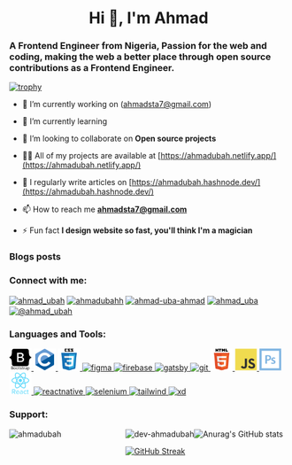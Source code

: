 <h1 align="center">Hi 👋, I'm Ahmad</h1>
<h3 align="left">A Frontend Engineer from Nigeria, Passion for the web and coding, making the web a better place through open source contributions as a Frontend Engineer.</h3>

[![trophy](https://github-profile-trophy.vercel.app/?username=dev-ahmadubah&theme=onedark)](https://github.com/ryo-ma/github-profile-trophy)

- 🔭 I’m currently working on (ahmadsta7@gmail.com)

- 🌱 I’m currently learning 

- 👯 I’m looking to collaborate on **Open source projects**

- 👨‍💻 All of my projects are available at [https://ahmadubah.netlify.app/](https://ahmadubah.netlify.app/)

- 📝 I regularly write articles on [https://ahmadubah.hashnode.dev/](https://ahmadubah.hashnode.dev/)

- 📫 How to reach me **ahmadsta7@gmail.com**

- ⚡ Fun fact **I design website so fast, you'll think I'm a magician**

### Blogs posts
<!-- BLOG-POST-LIST:START -->
<!-- BLOG-POST-LIST:END -->

<h3 align="left">Connect with me:</h3>
<p align="left">
<a href="https://dev.to/ahmad_ubah" target="blank"><img align="center" src="https://raw.githubusercontent.com/rahuldkjain/github-profile-readme-generator/master/src/images/icons/Social/devto.svg" alt="ahmad_ubah" height="30" width="40" /></a>
<a href="https://twitter.com/ahmadubahh" target="blank"><img align="center" src="https://raw.githubusercontent.com/rahuldkjain/github-profile-readme-generator/master/src/images/icons/Social/twitter.svg" alt="ahmadubahh" height="30" width="40" /></a>
<a href="https://linkedin.com/in/ahmad-uba-ahmad" target="blank"><img align="center" src="https://raw.githubusercontent.com/rahuldkjain/github-profile-readme-generator/master/src/images/icons/Social/linked-in-alt.svg" alt="ahmad-uba-ahmad" height="30" width="40" /></a>
<a href="https://dribbble.com/ahmad_uba" target="blank"><img align="center" src="https://raw.githubusercontent.com/rahuldkjain/github-profile-readme-generator/master/src/images/icons/Social/dribbble.svg" alt="ahmad_uba" height="30" width="40" /></a>
<a href="https://hashnode.com/@ahmad_ubah" target="blank"><img align="center" src="https://raw.githubusercontent.com/rahuldkjain/github-profile-readme-generator/master/src/images/icons/Social/hashnode.svg" alt="@ahmad_ubah" height="30" width="40" /></a>
</p>

<h3 align="left">Languages and Tools:</h3>
<p align="left"> <a href="https://getbootstrap.com" target="_blank" rel="noreferrer"> <img src="https://raw.githubusercontent.com/devicons/devicon/master/icons/bootstrap/bootstrap-plain-wordmark.svg" alt="bootstrap" width="40" height="40"/> </a> <a href="https://www.cprogramming.com/" target="_blank" rel="noreferrer"> <img src="https://raw.githubusercontent.com/devicons/devicon/master/icons/c/c-original.svg" alt="c" width="40" height="40"/> </a> <a href="https://www.w3schools.com/css/" target="_blank" rel="noreferrer"> <img src="https://raw.githubusercontent.com/devicons/devicon/master/icons/css3/css3-original-wordmark.svg" alt="css3" width="40" height="40"/> </a> <a href="https://www.figma.com/" target="_blank" rel="noreferrer"> <img src="https://www.vectorlogo.zone/logos/figma/figma-icon.svg" alt="figma" width="40" height="40"/> </a> <a href="https://firebase.google.com/" target="_blank" rel="noreferrer"> <img src="https://www.vectorlogo.zone/logos/firebase/firebase-icon.svg" alt="firebase" width="40" height="40"/> </a> <a href="https://www.gatsbyjs.com/" target="_blank" rel="noreferrer"> <img src="https://www.vectorlogo.zone/logos/gatsbyjs/gatsbyjs-icon.svg" alt="gatsby" width="40" height="40"/> </a> <a href="https://git-scm.com/" target="_blank" rel="noreferrer"> <img src="https://www.vectorlogo.zone/logos/git-scm/git-scm-icon.svg" alt="git" width="40" height="40"/> </a> <a href="https://www.w3.org/html/" target="_blank" rel="noreferrer"> <img src="https://raw.githubusercontent.com/devicons/devicon/master/icons/html5/html5-original-wordmark.svg" alt="html5" width="40" height="40"/> </a> <a href="https://developer.mozilla.org/en-US/docs/Web/JavaScript" target="_blank" rel="noreferrer"> <img src="https://raw.githubusercontent.com/devicons/devicon/master/icons/javascript/javascript-original.svg" alt="javascript" width="40" height="40"/> </a> <a href="https://www.photoshop.com/en" target="_blank" rel="noreferrer"> <img src="https://raw.githubusercontent.com/devicons/devicon/master/icons/photoshop/photoshop-line.svg" alt="photoshop" width="40" height="40"/> </a> <a href="https://reactjs.org/" target="_blank" rel="noreferrer"> <img src="https://raw.githubusercontent.com/devicons/devicon/master/icons/react/react-original-wordmark.svg" alt="react" width="40" height="40"/> </a> <a href="https://reactnative.dev/" target="_blank" rel="noreferrer"> <img src="https://reactnative.dev/img/header_logo.svg" alt="reactnative" width="40" height="40"/> </a> <a href="https://www.selenium.dev" target="_blank" rel="noreferrer"> <img src="https://raw.githubusercontent.com/detain/svg-logos/780f25886640cef088af994181646db2f6b1a3f8/svg/selenium-logo.svg" alt="selenium" width="40" height="40"/> </a> <a href="https://tailwindcss.com/" target="_blank" rel="noreferrer"> <img src="https://www.vectorlogo.zone/logos/tailwindcss/tailwindcss-icon.svg" alt="tailwind" width="40" height="40"/> </a> <a href="https://www.adobe.com/products/xd.html" target="_blank" rel="noreferrer"> <img src="https://cdn.worldvectorlogo.com/logos/adobe-xd.svg" alt="xd" width="40" height="40"/> </a> </p>

<h3 align="left">Support:</h3>
<p><a href="https://www.buymeacoffee.com/ahmadubah"> <img align="left" src="https://cdn.buymeacoffee.com/buttons/v2/default-yellow.png" height="50" width="210" alt="ahmadubah" />
</a> </p>

<p><img align="left" src="https://github-readme-stats.vercel.app/api/top-langs?username=dev-ahmadubah&show_icons&theme=radical&layout=compact" alt="dev-ahmadubah" /></p>

![Anurag's GitHub stats](https://github-readme-stats.vercel.app/api?username=dev-ahmadubah&show_icons=true&theme=radical)

[![GitHub Streak](http://github-readme-streak-stats.herokuapp.com?user=Dev-Ahmadubah&theme=radical&border_radius=4.4)](https://git.io/streak-stats)
